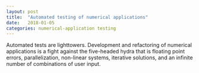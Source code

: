 ```yaml
---
layout: post
title:  "Automated testing of numerical applications"
date:   2018-01-05
categories: numerical-application testing
---
```


Automated tests are lighttowers. Development and refactoring of numerical applications is a fight against the five-headed hydra
that is floating point errors, parallelization, non-linear systems, iterative solutions, and an infinite number of combinations of user input.
